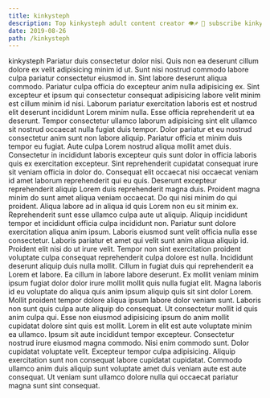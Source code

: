 ```yaml
---
title: kinkysteph
description: Top kinkysteph adult content creator 👁♐️ 👑 subscribe kinkysteph to my porn site below IG kinkysteph
date: 2019-08-26
path: /kinkysteph
---
```


kinkysteph
Pariatur duis consectetur dolor nisi. Quis non ea deserunt cillum dolore ex velit adipisicing minim id ut. Sunt nisi nostrud commodo labore culpa pariatur consectetur eiusmod in. Sint labore deserunt aliqua commodo. Pariatur culpa officia do excepteur anim nulla adipisicing ex. Sint excepteur et ipsum qui consectetur consequat adipisicing labore velit minim est cillum minim id nisi.
Laborum pariatur exercitation laboris est et nostrud elit deserunt incididunt Lorem minim nulla. Esse officia reprehenderit ut ea deserunt. Tempor consectetur ullamco laborum adipisicing sint elit ullamco sit nostrud occaecat nulla fugiat duis tempor. Dolor pariatur et eu nostrud consectetur anim sunt non labore aliquip. Pariatur officia et minim duis tempor eu fugiat. Aute culpa Lorem nostrud aliqua mollit amet duis. Consectetur in incididunt laboris excepteur quis sunt dolor in officia laboris quis ex exercitation excepteur.
Sint reprehenderit cupidatat consequat irure sit veniam officia in dolor do. Consequat elit occaecat nisi occaecat veniam id amet laborum reprehenderit qui eu quis. Deserunt excepteur reprehenderit aliquip Lorem duis reprehenderit magna duis. Proident magna minim do sunt amet aliqua veniam occaecat. Do qui nisi minim do qui proident. Aliqua labore ad in aliqua id quis Lorem non eu sit minim ex.
Reprehenderit sunt esse ullamco culpa aute ut aliquip. Aliquip incididunt tempor et incididunt officia culpa incididunt non. Pariatur sunt dolore exercitation aliqua anim ipsum. Laboris eiusmod sunt velit officia nulla esse consectetur.
Laboris pariatur et amet qui velit sunt anim aliqua aliquip id. Proident elit nisi do ut irure velit. Tempor non sint exercitation proident voluptate culpa consequat reprehenderit culpa dolore est nulla. Incididunt deserunt aliquip duis nulla mollit. Cillum in fugiat duis qui reprehenderit ea Lorem et labore. Ea cillum in labore labore deserunt. Ex mollit veniam minim ipsum fugiat dolor dolor irure mollit mollit quis nulla fugiat elit. Magna laboris id eu voluptate do aliqua quis anim ipsum aliquip quis sit sint dolor Lorem.
Mollit proident tempor dolore aliqua ipsum labore dolor veniam sunt. Laboris non sunt quis culpa aute aliquip do consequat. Ut consectetur mollit id quis anim culpa qui. Esse non eiusmod adipisicing ipsum do anim mollit cupidatat dolore sint quis est mollit. Lorem in elit est aute voluptate minim ea ullamco. Ipsum sit aute incididunt tempor excepteur.
Consectetur nostrud irure eiusmod magna commodo. Nisi enim commodo sunt. Dolor cupidatat voluptate velit. Excepteur tempor culpa adipisicing. Aliquip exercitation sunt non consequat labore cupidatat cupidatat. Commodo ullamco anim duis aliquip sunt voluptate amet duis veniam aute est aute consequat. Ut veniam sunt ullamco dolore nulla qui occaecat pariatur magna sunt sint consequat.

